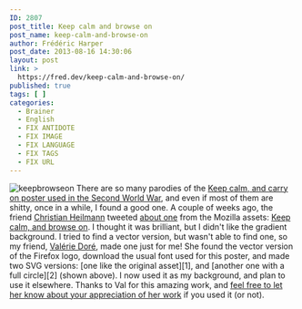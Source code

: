 ```yaml
---
ID: 2807
post_title: Keep calm and browse on
post_name: keep-calm-and-browse-on
author: Frédéric Harper
post_date: 2013-08-16 14:30:06
layout: post
link: >
  https://fred.dev/keep-calm-and-browse-on/
published: true
tags: [ ]
categories:
  - Brainer
  - English
  - FIX ANTIDOTE
  - FIX IMAGE
  - FIX LANGUAGE
  - FIX TAGS
  - FIX URL
---
```

<img src="http://fred.dev/wp-content/uploads/2013/08/keepbrowseon.png" alt="keepbrowseon" class="aligncenter size-full wp-image-12013" />
There are so many parodies of the <a href="https://en.wikipedia.org/wiki/Keep_Calm_and_Carry_On" target="_blank" rel="noopener noreferrer">Keep calm, and carry on poster used in the Second World War</a>, and even if most of them are shitty, once in a while, I found a good one. A couple of weeks ago, the friend <a href="https://christianheilmann.com/" target="_blank" rel="noopener noreferrer">Christian Heilmann</a> tweeted <a href="https://twitter.com/codepo8/status/362254737078366208" target="_blank" rel="noopener noreferrer">about one</a> from the Mozilla assets: <a href="https://assets.mozillalabs.com/Graphics/Wallpapers/BrowseOn/" target="_blank" rel="noopener noreferrer">Keep calm, and browse on</a>. I thought it was brilliant, but I didn't like the gradient background. I tried to find a vector version, but wasn't able to find one, so my friend, <a href="https://twitter.com/ValerieDore" target="_blank" rel="noopener noreferrer">Valérie Doré</a>, made one just for me! She found the vector version of the Firefox logo, download the usual font used for this poster, and made two SVG versions: [one like the original asset][1], and [another one with a full circle][2] (shown above). I now used it as my background, and plan to use it elsewhere. Thanks to Val for this amazing work, and <a href="https://twitter.com/ValerieDore" target="_blank" rel="noopener noreferrer">feel free to let her know about your appreciation of her work</a> if you used it (or not).

 [1]: https://fred.dev/images/2013/08/firefoxkeep.svg
 [2]: https://fred.dev/images/2013/08/firefoxkeepFullcircle.svg